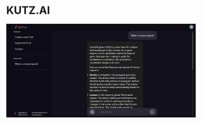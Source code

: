 # KUTZ.AI

![image alt](https://github.com/jibin7jose/KUTZAI/blob/797f617c0d2e832c79513e33c8b41ce61e3a1590/Screenshot-KUTZAI.png)
